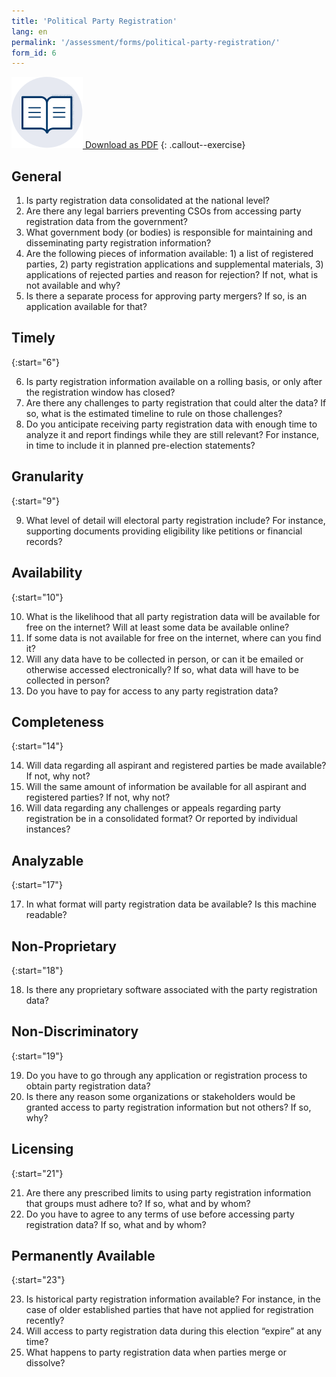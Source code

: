 ```yaml
---
title: 'Political Party Registration'
lang: en
permalink: '/assessment/forms/political-party-registration/'
form_id: 6
---
```


[![](/assets/images/assessment/supplemental_icon.svg) Download as PDF](/assets/assessment/forms/A_Political_Party_Registration.pdf)
{: .callout--exercise}

## General

1. Is party registration data consolidated at the national level?
2. Are there any legal barriers preventing CSOs from accessing party registration data from the government?
3. What government body (or bodies) is responsible for maintaining and disseminating party registration information?
4. Are the following pieces of information available: 1) a list of registered parties, 2) party registration applications and supplemental materials, 3) applications of rejected parties and reason for rejection? If not, what is not available and why?
5. Is there a separate process for approving party mergers? If so, is an application available for that?

## Timely

{:start="6"}

6. Is party registration information available on a rolling basis, or only after the registration window has closed?
7. Are there any challenges to party registration that could alter the data? If so, what is the estimated timeline to rule on those challenges?
8. Do you anticipate receiving party registration data with enough time to analyze it and report findings while they are still relevant? For instance, in time to include it in planned pre-election statements?

## Granularity

{:start="9"}

9. What level of detail will electoral party registration include? For instance, supporting documents providing eligibility like petitions or financial records?

## Availability

{:start="10"}

10. What is the likelihood that all party registration data will be available for free on the internet? Will at least some data be available online?
11. If some data is not available for free on the internet, where can you find it?
12. Will any data have to be collected in person, or can it be emailed or otherwise accessed electronically? If so, what data will have to be collected in person?
13. Do you have to pay for access to any party registration data?

## Completeness

{:start="14"}

14. Will data regarding all aspirant and registered parties be made available? If not, why not?
15. Will the same amount of information be available for all aspirant and registered parties? If not, why not?
16. Will data regarding any challenges or appeals regarding party registration be in a consolidated format? Or reported by individual instances?

## Analyzable

{:start="17"}

17. In what format will party registration data be available? Is this machine readable?

## Non-Proprietary

{:start="18"}

18. Is there any proprietary software associated with the party registration data?

## Non-Discriminatory

{:start="19"}

19. Do you have to go through any application or registration process to obtain party registration data?
20. Is there any reason some organizations or stakeholders would be granted access to party registration information but not others? If so, why?

## Licensing

{:start="21"}

21. Are there any prescribed limits to using party registration information that groups must adhere to? If so, what and by whom?
22. Do you have to agree to any terms of use before accessing party registration data? If so, what and by whom?

## Permanently Available

{:start="23"}

23. Is historical party registration information available? For instance, in the case of older established parties that have not applied for registration recently?
24. Will access to party registration data during this election “expire” at any time?
25. What happens to party registration data when parties merge or dissolve?
